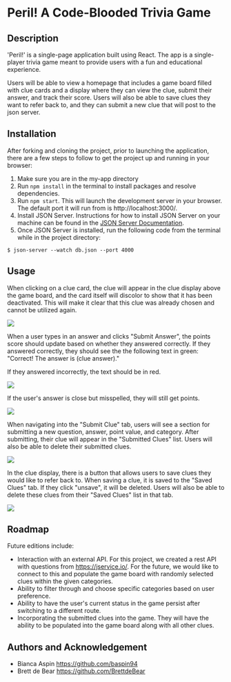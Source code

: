 # Peril! A Code-Blooded Trivia Game
## Description
'Peril!' is a single-page application built using React. The app is a single-player trivia game meant to provide users with a fun and educational experience.

Users will be able to view a homepage that includes a game board filled with clue cards and a display where they can view the clue, submit their answer, and track their score. Users will also be able to save clues they want to refer back to, and they can submit a new clue that will post to the json server. 

## Installation
After forking and cloning the project, prior to launching the application, there are a few steps to follow to get the project up and running in your browser:
1. Make sure you are in the my-app directory
2. Run `npm install` in the terminal to install packages and resolve dependencies.
3. Run `npm start`. This will launch the development server in your browser. The default port it will run from is http://localhost:3000/.
4. Install JSON Server. Instructions for how to install JSON Server on your machine can be found in the [JSON Server Documentation](https://www.npmjs.com/package/json-server).
5. Once JSON Server is installed, run the following code from the terminal while in the project directory:
```
$ json-server --watch db.json --port 4000
```

## Usage
When clicking on a clue card, the clue will appear in the clue display above the game board, and the card itself will discolor to show that it has been deactivated. This will make it clear that this clue was already chosen and cannot be utilized again.

![](01_AnswerQuestionCorrectly.gif)

When a user types in an answer and clicks "Submit Answer", the points score should update based on whether they answered correctly. If they answered correctly, they should see the the following text in green: "Correct! The answer is (clue answer)." 

If they answered incorrectly, the text should be in red.

![](02_AnswerQuestionIncorrectly.gif)

If the user's answer is close but misspelled, they will still get points.

![](03_MisspellAnswer.gif)

When navigating into the "Submit Clue" tab, users will see a section for submitting a new question, answer, point value, and category. After submitting, their clue will appear in the "Submitted Clues" list. Users will also be able to delete their submitted clues.

![](05_SubmitClueAndDelete.gif)

In the clue display, there is a button that allows users to save clues they would like to refer back to. When saving a clue, it is saved to the "Saved Clues" tab. If they click "unsave", it will be deleted. Users will also be able to delete these clues from their "Saved Clues" list in that tab.

![](04_SaveQuestionAndDelete.gif)


## Roadmap
Future editions include:
- Interaction with an external API. For this project, we created a rest API with questions from https://jservice.io/. For the future, we would like to connect to this and populate the game board with randomly selected clues within the given categories.
- Ability to filter through and choose specific categories based on user preference.
- Ability to have the user's current status in the game persist after switching to a different route.
- Incorporating the submitted clues into the game. They will have the ability to be populated into the game board along with all other clues.

## Authors and Acknowledgement
- Bianca Aspin https://github.com/baspin94
- Brett de Bear https://github.com/BrettdeBear